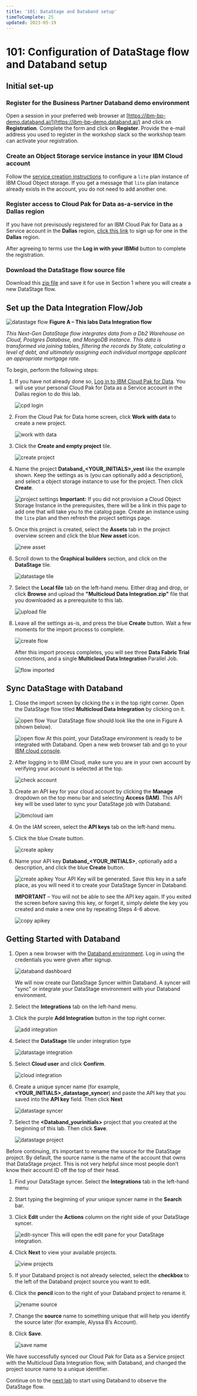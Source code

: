 ```yaml
---
title: '101: DataStage and Databand setup'
timeToComplete: 25
updated: 2023-05-19
---
```


# 101: Configuration of DataStage flow and Databand setup

## Initial set-up

### Register for the Business Partner Databand demo environment

Open a session in your preferred web browser at [https://ibm-bp-demo.databand.ai/](https://ibm-bp-demo.databand.ai/) and click on **Registration**. Complete the form and click on **Register**. Provide the e-mail address you used to register in the workshop slack so the workshop team can activate your registration.

### Create an Object Storage service instance in your IBM Cloud account

Follow the [service creation instructions](https://cloud.ibm.com/docs/cloud-object-storage?topic=cloud-object-storage-provision#provision-instance) to configure a `lite` plan instance of IBM Cloud Object storage. If you get a message that `lite` plan instance already exists in the account, you do not need to add another one.

### Register access to Cloud Pak for Data as-a-service in the Dallas region

If you have not previsously registered for an IBM Cloud Pak for Data as a Service account in the **Dallas** region, [click this link](https://dataplatform.cloud.ibm.com/registration/stepone?context=cpdaas&apps=all) to sign up for one in the **Dallas** region.

After agreeing to terms use the **Log in with your IBMid** button to complete the registration.

### Download the DataStage flow source file

Download this [zip file](https://ibm.seismic.com/Link/Content/DCPVPTFPjbR3B8THb9T8289XBM7j) and save it for use in Section 1 where you will create a new DataStage flow.

## Set up the Data Integration Flow/Job

![datastage flow](./images/101/ds-flow.png)
**Figure A – This labs Data Integration flow**

_This Next-Gen DataStage flow integrates data from a Db2 Warehouse on Cloud, Postgres Database, and MongoDB instance. This data is transformed via joining tables, filtering the records by State, calculating a level of debt, and ultimately assigning each individual mortgage applicant an appropriate mortgage rate._

To begin, perform the following steps:

1. If you have not already done so, [Log in to IBM Cloud Pak for Data](https://dataplatform.cloud.ibm.com/). You will use your personal Cloud Pak for Data as a Service account in the Dallas region to do this lab.

   ![cpd login](./images/101/cpd-login.png)

1. From the Cloud Pak for Data home screen, click **Work with data** to create a new project.

   ![work with data](./images/101/work-with-data.png)

1. Click the **Create and empty project** tile.

   ![create project](./images/101/create-project.png)

1. Name the project **Databand\_\<YOUR_INITIALS>\_vest** like the example shown. Keep the settings as is (you can optionally add a description), and select a object storage instance to use for the project. Then click **Create**.

   ![project settings](./images/101/project-settings.png)
   **Important:** If you did not provision a Cloud Object Storage Instance in the prerequisites, there will be a link in this page to add one that will take you to the catalog page. Create an instance using the `lite` plan and then refresh the project settings page.

1. Once this project is created, select the **Assets** tab in the project overview screen and click the blue **New asset** icon.

   ![new asset](./images/101/new-asset.png)

1. Scroll down to the **Graphical builders** section, and click on the **DataStage** tile.

   ![datastage tile](./images/101/datastage-tile.png)

1. Select the **Local file** tab on the left-hand menu. Either drag and drop, or click **Browse** and upload the **"Multicloud Data Integration.zip"** file that you downloaded as a prerequisite to this lab.

   ![upload file](./images/101/upload-file.png)

1. Leave all the settings as-is, and press the blue **Create** button. Wait a few moments for the import process to complete.

   ![create flow](./images/101/create-flow.png)

   After this import process completes, you will see three **Data Fabric Trial** connections, and a single **Multicloud Data Integration** Parallel Job.

   ![flow imported](./images/101/flow-imported.png)

## Sync DataStage with Databand

1. Close the import screen by clicking the x in the top right corner. Open the DataStage flow titled **Multicloud Data Integration** by clicking on it.

   ![open flow](./images/101/open-flow.png)
   Your DataStage flow should look like the one in Figure A (shown below).

   ![open flow](./images/101/ds-flow.png)
   At this point, your DataStage environment is ready to be integrated with Databand. Open a new web browser tab and go to your [IBM cloud console](https://cloud.ibm.com/).

1. After logging in to IBM Cloud, make sure you are in your own account by verifying your account is selected at the top.

   ![check account](./images/101/check-account.png)

1. Create an API key for your cloud account by clicking the **Manage** dropdown on the top menu bar and selecting **Access (IAM)**. This API key will be used later to sync your DataStage job with Databand.

   ![ibmcloud iam](./images/101/ibmc-iam.png)

1. On the IAM screen, select the **API keys** tab on the left-hand menu.

1. Click the blue Create button.

   ![create apikey](./images/101/create-apikey.png)

1. Name your API key **Databand\_\<YOUR_INITIALS\>**, optionally add a description, and click the blue **Create** button.

   ![create apikey](./images/101/create-apikey2.png)
   Your API Key will be generated. Save this key in a safe place, as you will need it to create your DataStage Syncer in Databand.

   **IMPORTANT** – You will not be able to see the API key again. If you exited the screen before saving this key, or forget it, simply delete the key you created and make a new one by repeating Steps 4-6 above.

   ![copy apikey](./images/101/copy-apikey.png)

## Getting Started with Databand

1. Open a new browser with the [Databand environment](https://ibm-bp-demo.databand.ai/app/dashboard). Log in using the credentials you were given after signup.

   ![databand dashboard](./images/101/databand-dashboard.png)

   We will now create our DataStage Syncer within Databand. A syncer will "sync” or integrate your DataStage environment with your Databand environment.

1. Select the **Integrations** tab on the left-hand menu.

1. Click the purple **Add Integration** button in the top right corner.

   ![add integration](./images/101/add-integration.png)

1. Select the **DataStage** tile under integration type

   ![datastage integration](./images/101/datastage-integration.png)

1. Select **Cloud user** and click **Confirm**.

   ![cloud integration](./images/101/cloud-integration.png)

1. Create a unique syncer name (for example, **\<YOUR_INITIALS\>\_datastage_syncer**) and paste the API key that you saved into the **API key** field. Then click **Next**

   ![datastage syncer](./images/101/datastage-syncer.png)

1. Select the **\<Databand_yourinitials\>** project that you created at the beginning of this lab. Then click **Save**.

   ![datastage project](./images/101/datastage-project.png)

Before continuing, it’s important to rename the source for the DataStage project. By default, the source name is the name of the account that owns that DataStage project. This is not very helpful since most people don’t know their account ID off the top of their head.

1. Find your DataStage syncer. Select the **Integrations** tab in the left-hand menu
1. Start typing the beginning of your unique syncer name in the **Search** bar.
1. Click **Edit** under the **Actions** column on the right side of your DataStage syncer.

   ![edit-syncer](./images/101/edit-syncer.png)
   This will open the edit pane for your DataStage integration.

1. Click **Next** to view your available projects.

   ![view projects](./images/101/view-projects.png)

1. If your Databand project is not already selected, select the **checkbox** to the left of the Databand project source you want to edit.
1. Click the **pencil** icon to the right of your Databand project to rename it.

   ![rename source](./images/101/rename-source.png)

1. Change the **source** name to something unique that will help you identify the source later (for example, Alyssa B’s Account).
1. Click **Save**.

   ![save name](./images/101/save-name.png)

We have successfully synced our Cloud Pak for Data as a Service project with the Multicloud Data Integration flow, with Databand, and changed the project source name to a unique identifier.

Continue on to the [next lab](/databand/102) to start using Databand to observe the DataStage flow.
